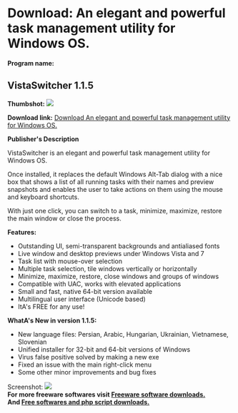 # Download: An elegant and powerful task management utility for Windows OS.

**Program name:**

## VistaSwitcher 1.1.5

  
**Thumbshot:** ![](http://www.freewarefiles.com/screenshot/vistaswitcher_md.jpg)   
  
**Download link:** [Download An elegant and powerful task management utility for Windows OS.](http://freesoftwares.boysofts.com/VistaSwitcher_program_52554.html)  
  


**Publisher's Description**  
  


VistaSwitcher is an elegant and powerful task management utility for Windows OS. 

Once installed, it replaces the default Windows Alt-Tab dialog with a nice box that shows a list of all running tasks with their names and preview snapshots and enables the user to take actions on them using the mouse and keyboard shortcuts. 

With just one click, you can switch to a task, minimize, maximize, restore the main window or close the process. 

**Features:**

  * Outstanding UI, semi-transparent backgrounds and antialiased fonts 
  * Live window and desktop previews under Windows Vista and 7 
  * Task list with mouse-over selection 
  * Multiple task selection, tile windows vertically or horizontally 
  * Minimize, maximize, restore, close windows and groups of windows 
  * Compatible with UAC, works with elevated applications 
  * Small and fast, native 64-bit version available 
  * Multilingual user interface (Unicode based) 
  * ItA's FREE for any use! 

**WhatA's New in version 1.1.5:**

  * New language files: Persian, Arabic, Hungarian, Ukrainian, Vietnamese, Slovenian 
  * Unified installer for 32-bit and 64-bit versions of Windows 
  * Virus false positive solved by making a new exe 
  * Fixed an issue with the main right-click menu 
  * Some other minor improvements and bug fixes 

  
  
Screenshot: ![](http://www.freewarefiles.com/screenshot/vistaswitcher.jpg)   
**For more freeware softwares visit [Freeware software downloads.](http://freesoftwares.boysofts.com/)**   
**And [Free softwares and php script downloads.](http://www.boysofts.com/)**
